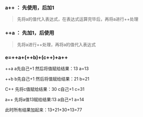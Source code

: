 ### a++ ： 先使用，后加1

>先将a的值代入表达式，在表达式运算完毕后，再将a进行++处理

### ++a ： 先加1，后使用

>先将a进行++处理，再将a的值代入表达式

### e=++a+(++b)+(c++)+a++

++a a先自己+1  然后将值赋给结果：13      a=13

++b  b先自己+1  然后将值赋给结果：21      b=21

C++ 先将c值赋给结果：30     c自己+1      c=31

a++ 先将a值13赋给结果:13   a自己+1       a=14

此时所有结果加起来：13+21+30+13=77
